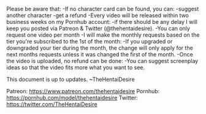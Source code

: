 Please be aware that:
-If no character card can be found, you can:
	-suggest another character
	-get a refund
-Every video will be released within two business weeks on my Pornhub account:
	-if there should be any delay I will keep you posted via Patreon & 	Twitter (@thehentaidesire).
-You can only request one video per month
-I will make the monthly requests based on the tier you're subscribed to the 1st of the month:
	-If you upgraded or downgraded your tier during the month, the change will only apply for the next months requests unless it was changed the first of the month.
-Once the video is uploaded, no refund can be done:
	-You can suggest screenplay ideas so that the video fits more what you want to see.

This document is up to updates.
~TheHentaiDesire

Patreon: https://www.patreon.com/thehentaidesire
Pornhub: https://pornhub.com/model/thehentaidesire
Twitter: https://twitter.com/TheHentaiDesire
